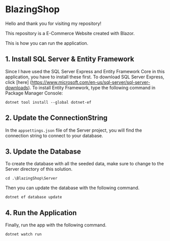 # BlazingShop

Hello and thank you for visiting my repository!

This repository is a E-Commerce Website created with Blazor.

This is how you can run the application.

## 1. Install SQL Server & Entity Framework

Since I have used the SQL Server Express and Entity Framework Core in this application, you have to install these first.
To download SQL Server Express, click [here] (https://www.microsoft.com/en-us/sql-server/sql-server-downloads).
To install Entity Framework, type the following command in Package Manager Console:

`dotnet tool install --global dotnet-ef`

## 2. Update the ConnectionString

In the `appsettings.json` file of the Server project, you will find the connection string to connect to your database.

## 3. Update the Database

To create the database with all the seeded data, make sure to change to the Server directory of this solution.

`cd .\BlazingShop\Server`

Then you can update the database with the following command.

`dotnet ef database update`

## 4. Run the Application

Finally, run the app with the following command.

`dotnet watch run`
